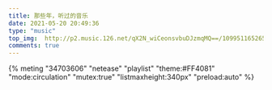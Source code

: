 ```yaml
---
title: 那些年，听过的音乐
date: 2021-05-20 20:49:36
type: "music"
top_img:  http://p2.music.126.net/qX2N_wiCeonsvbuDJzmqMQ==/109951165265157163.jpg
comments: true
---
```


{% meting "34703606" "netease" "playlist" "theme:#FF4081" "mode:circulation" "mutex:true" "listmaxheight:340px" "preload:auto" %}